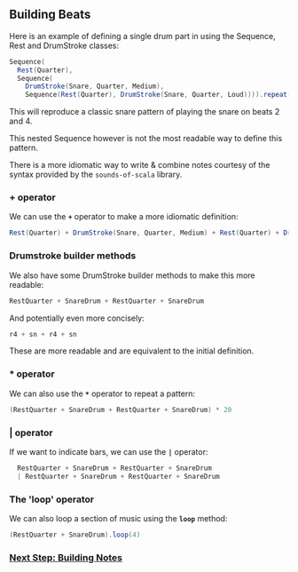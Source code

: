 ## Building Beats

Here is an example of defining a single drum part in using the Sequence, Rest and DrumStroke classes:


```scala 3
Sequence(
  Rest(Quarter),
  Sequence(
    DrumStroke(Snare, Quarter, Medium),
    Sequence(Rest(Quarter), DrumStroke(Snare, Quarter, Loud)))).repeat(20)
```

This will reproduce a classic snare pattern of playing the snare on beats 2 and 4. 

This nested Sequence however is not the most readable way to define this pattern.

There is a more idiomatic way to write & combine notes courtesy of the syntax provided by the `sounds-of-scala` library.

### + operator
We can use the **`+`** operator to make a more idiomatic definition:

```scala 3
Rest(Quarter) + DrumStroke(Snare, Quarter, Medium) + Rest(Quarter) + DrumStroke(Snare, Quarter, Loud)
```

### Drumstroke builder methods
We also have some DrumStroke builder methods to make this more readable:

```scala 3
RestQuarter + SnareDrum + RestQuarter + SnareDrum
```

And potentially even more concisely:
```scala 3
r4 + sn + r4 + sn
```
These are more readable and are equivalent to the initial definition. 

### * operator
We can also use the **`*`** operator to repeat a pattern:

```scala 3
(RestQuarter + SnareDrum + RestQuarter + SnareDrum) * 20
```

### | operator
If we want to indicate bars, we can use the **`|`** operator:

```scala 3
  RestQuarter + SnareDrum + RestQuarter + SnareDrum 
  | RestQuarter + SnareDrum + RestQuarter + SnareDrum
```

### The 'loop' operator
We can also loop a section of music using the **`loop`** method:

```scala 3
(RestQuarter + SnareDrum).loop(4)
```
### [Next Step: Building Notes](http://localhost:4242/music-dsl/building-notes.html)






